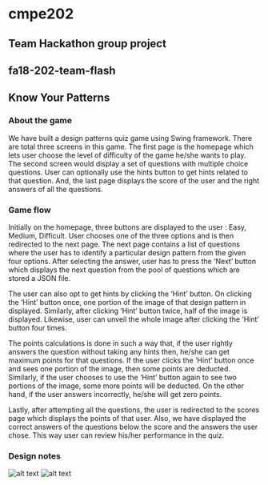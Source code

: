 # cmpe202

## Team Hackathon group project

## fa18-202-team-flash

## Know Your Patterns

### About the game

We have built a design patterns quiz game using Swing framework. There are total three screens in this game. The first page is the homepage which lets user choose the level of difficulty of the game he/she wants to play. The second screen would display a set of questions with multiple choice questions. User can optionally use the hints button to get hints related to that question. And, the last page displays the score of the user and the right answers of all the questions.

### Game flow

Initially on the homepage, three buttons are displayed to the user : Easy, Medium, Difficult. User chooses one of the three options and is then redirected to the next page. The next page contains a list of questions where the user has to identify a particular design pattern from the given four options. After selecting the answer, user has to press the ‘Next’ button which displays the next question from the pool of questions which are stored a JSON file.

The user can also opt to get hints by clicking the ‘Hint’ button. On clicking the ‘Hint’ button once, one portion of the image of that design pattern in displayed. Similarly, after clicking ‘Hint’ button twice, half of the image is displayed. Likewise, user can unveil the whole image after clicking the ‘Hint’ button four times.

The points calculations is done in such a way that, if the user rightly answers the question without taking any hints then, he/she can get maximum points for that questions. If the user clicks the ‘Hint’ button once and sees one portion of the image, then some points are deducted. Similarly, if the user chooses to use the ‘Hint’ button again to see two portions of the image, some more points will be deducted. On the other hand, if the user answers incorrectly, he/she will get zero points.

Lastly, after attempting all the questions, the user is redirected to the scores page which displays the points of that user. Also, we have displayed the correct answers of the questions below the score and the answers the user chose. This way user can review his/her performance in the quiz.  

### Design notes
![alt text](https://github.com/nguyensjsu/fa18-202-team-flash/blob/master/designImages/brainstorming1.jpg)
![alt text](https://github.com/nguyensjsu/fa18-202-team-flash/blob/master/designImages/brainstorming2.jpg)
